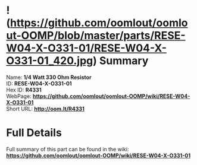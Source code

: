 
!(https://github.com/oomlout/oomlout-OOMP/blob/master/parts/RESE-W04-X-O331-01/RESE-W04-X-O331-01_420.jpg)
Summary
=================
  
Name: __1/4 Watt 330 Ohm Resistor__    
ID: __RESE-W04-X-O331-01__   
Hex ID: __R4331__   
WebPage: __https://github.com/oomlout/oomlout-OOMP/wiki/RESE-W04-X-O331-01__   
Short URL: __http://oom.lt/R4331__   

Full Details
==========================
Full summary of this part can be found in the wiki:   
__https://github.com/oomlout/oomlout-OOMP/wiki/RESE-W04-X-O331-01__    

